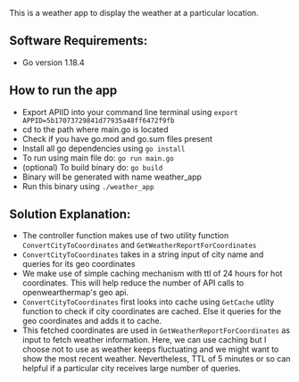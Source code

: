This is a weather app to display the weather at a particular location.

## Software Requirements:
* Go version 1.18.4

## How to run the app
* Export APIID into your command line terminal using `export APPID=5b17073729841d77935a48ff6472f9fb`
* cd to the path where main.go is located
* Check if you have go.mod and go.sum files present
* Install all go dependencies using `go install`
* To run using main file do: `go run main.go`
* (optional) To build binary do: `go build`
* Binary will be generated with name weather_app 
* Run this binary using `./weather_app` 

## Solution Explanation:
* The controller function makes use of two utility function `ConvertCityToCoordinates` and `GetWeatherReportForCoordinates`
* `ConvertCityToCoordinates` takes in a string input of city name and queries for its geo coordinates
*  We make use of simple caching mechanism with ttl of 24 hours for hot coordinates. This will help reduce the number of API calls to openwearthermap's geo api. 
* `ConvertCityToCoordinates` first looks into cache using `GetCache` utlity function to check if city coordinates are cached. Else it queries for the geo coordinates and adds it to cache.
* This fetched coordinates are used in `GetWeatherReportForCoordinates` as input to fetch weather information. Here, we can use caching but I choose not to use as weather keeps fluctuating and we might want to show the most recent weather. Nevertheless, TTL of 5 minutes or so can helpful if a particular city receives large number of queries. 